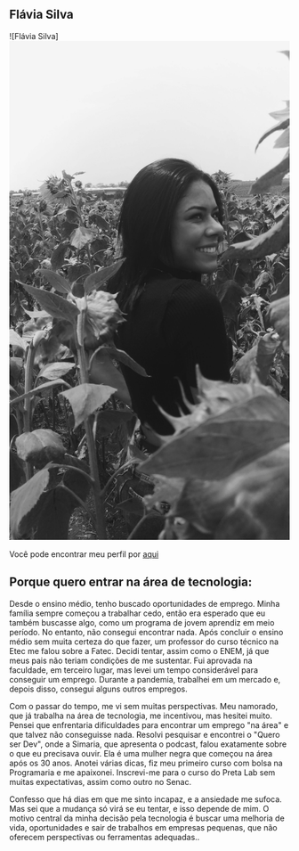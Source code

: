 ## Flávia Silva

![Flávia Silva] <img src="flavia-silva.jpg" alt="Descrição da imagem">

Você pode encontrar meu perfil por [aqui](https://github.com/Flaviaa-s)

## Porque quero entrar na área de tecnologia:

Desde o ensino médio, tenho buscado oportunidades de emprego. Minha família sempre começou a trabalhar cedo, então era esperado que eu também buscasse algo, como um programa de jovem aprendiz em meio período. No entanto, não consegui encontrar nada. Após concluir o ensino médio sem muita certeza do que fazer, um professor do curso técnico na Etec me falou sobre a Fatec. Decidi tentar, assim como o ENEM, já que meus pais não teriam condições de me sustentar. Fui aprovada na faculdade, em terceiro lugar, mas levei um tempo considerável para conseguir um emprego. Durante a pandemia, trabalhei em um mercado e, depois disso, consegui alguns outros empregos.

Com o passar do tempo, me vi sem muitas perspectivas. Meu namorado, que já trabalha na área de tecnologia, me incentivou, mas hesitei muito. Pensei que enfrentaria dificuldades para encontrar um emprego "na área" e que talvez não conseguisse nada. Resolvi pesquisar e encontrei o "Quero ser Dev", onde a Simaria, que apresenta o podcast, falou exatamente sobre o que eu precisava ouvir. Ela é uma mulher negra que começou na área após os 30 anos. Anotei várias dicas, fiz meu primeiro curso com bolsa na Programaria e me apaixonei. Inscrevi-me para o curso do Preta Lab sem muitas expectativas, assim como outro no Senac.

Confesso que há dias em que me sinto incapaz, e a ansiedade me sufoca. Mas sei que a mudança só virá se eu tentar, e isso depende de mim. O motivo central da minha decisão pela tecnologia é buscar uma melhoria de vida, oportunidades e sair de trabalhos em empresas pequenas, que não oferecem perspectivas ou ferramentas adequadas..
